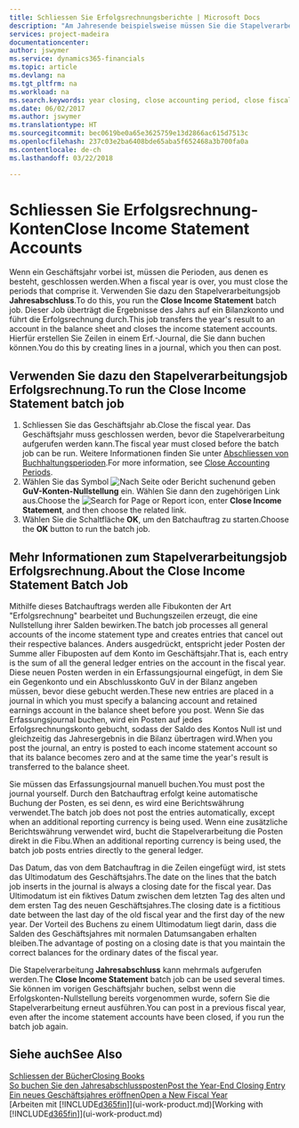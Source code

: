 ```yaml
---
title: Schliessen Sie Erfolgsrechnungsberichte | Microsoft Docs
description: "Am Jahresende beispielsweise müssen Sie die Stapelverarbeitung \"Erfolgsrechnungskonten Nullstellung\" laufen lassen, um dies Buchhaltungsperioden zu schliessen, aus der sich das Geschäftsjahr zusammensetzt."
services: project-madeira
documentationcenter: 
author: jswymer
ms.service: dynamics365-financials
ms.topic: article
ms.devlang: na
ms.tgt_pltfrm: na
ms.workload: na
ms.search.keywords: year closing, close accounting period, close fiscal year, bank account detailed trial balance
ms.date: 06/02/2017
ms.author: jswymer
ms.translationtype: HT
ms.sourcegitcommit: bec0619be0a65e3625759e13d2866ac615d7513c
ms.openlocfilehash: 237c03e2ba6408bde65aba5f652468a3b700fa0a
ms.contentlocale: de-ch
ms.lasthandoff: 03/22/2018

---
```

# <a name="close-income-statement-accounts"></a><span data-ttu-id="c85e5-103">Schliessen Sie Erfolgsrechnung-Konten</span><span class="sxs-lookup"><span data-stu-id="c85e5-103">Close Income Statement Accounts</span></span>
<span data-ttu-id="c85e5-104">Wenn ein Geschäftsjahr vorbei ist, müssen die Perioden, aus denen es besteht, geschlossen werden.</span><span class="sxs-lookup"><span data-stu-id="c85e5-104">When a fiscal year is over, you must close the periods that comprise it.</span></span> <span data-ttu-id="c85e5-105">Verwenden Sie dazu den Stapelverarbeitungsjob **Jahresabschluss**.</span><span class="sxs-lookup"><span data-stu-id="c85e5-105">To do this, you run the **Close Income Statement** batch job.</span></span> <span data-ttu-id="c85e5-106">Dieser Job überträgt die Ergebnisse des Jahrs auf ein Bilanzkonto und führt die Erfolgsrechnung durch.</span><span class="sxs-lookup"><span data-stu-id="c85e5-106">This job transfers the year's result to an account in the balance sheet and closes the income statement accounts.</span></span> <span data-ttu-id="c85e5-107">Hierfür erstellen Sie Zeilen in einem Erf.-Journal, die Sie dann buchen können.</span><span class="sxs-lookup"><span data-stu-id="c85e5-107">You do this by creating lines in a journal, which you then can post.</span></span>

## <a name="to-run-the-close-income-statement-batch-job"></a><span data-ttu-id="c85e5-108">Verwenden Sie dazu den Stapelverarbeitungsjob Erfolgsrechnung.</span><span class="sxs-lookup"><span data-stu-id="c85e5-108">To run the Close Income Statement batch job</span></span>
1. <span data-ttu-id="c85e5-109">Schliessen Sie das Geschäftsjahr ab.</span><span class="sxs-lookup"><span data-stu-id="c85e5-109">Close the fiscal year.</span></span> <span data-ttu-id="c85e5-110">Das Geschäftsjahr muss geschlossen werden, bevor die Stapelverarbeitung aufgerufen werden kann.</span><span class="sxs-lookup"><span data-stu-id="c85e5-110">The fiscal year must closed before the batch job can be run.</span></span> <span data-ttu-id="c85e5-111">Weitere Informationen finden Sie unter [Abschliessen von Buchhaltungsperioden](year-close-account-periods.md).</span><span class="sxs-lookup"><span data-stu-id="c85e5-111">For more information, see [Close Accounting Periods](year-close-account-periods.md).</span></span>
2. <span data-ttu-id="c85e5-112">Wählen Sie das Symbol ![Nach Seite oder Bericht suchen](media/ui-search/search_small.png "Nach Seite oder Bericht suchen ")und geben **GuV-Konten-Nullstellung** ein. Wählen Sie dann den zugehörigen Link aus.</span><span class="sxs-lookup"><span data-stu-id="c85e5-112">Choose the ![Search for Page or Report](media/ui-search/search_small.png "Search for Page or Report icon") icon, enter **Close Income Statement**, and then choose the related link.</span></span>
3. <span data-ttu-id="c85e5-113">Wählen Sie die Schaltfläche **OK**, um den Batchauftrag zu starten.</span><span class="sxs-lookup"><span data-stu-id="c85e5-113">Choose the **OK** button to run the batch job.</span></span>

## <a name="about-the-close-income-statement-batch-job"></a><span data-ttu-id="c85e5-114">Mehr Informationen zum Stapelverarbeitungsjob Erfolgsrechnung.</span><span class="sxs-lookup"><span data-stu-id="c85e5-114">About the Close Income Statement Batch Job</span></span>
<span data-ttu-id="c85e5-115">Mithilfe dieses Batchauftrags werden alle Fibukonten der Art "Erfolgsrechnung" bearbeitet und Buchungszeilen erzeugt, die eine Nullstellung ihrer Salden bewirken.</span><span class="sxs-lookup"><span data-stu-id="c85e5-115">The batch job processes all general accounts of the income statement type and creates entries that cancel out their respective balances.</span></span> <span data-ttu-id="c85e5-116">Anders ausgedrückt, entspricht jeder Posten der Summe aller Fibuposten auf dem Konto im Geschäftsjahr.</span><span class="sxs-lookup"><span data-stu-id="c85e5-116">That is, each entry is the sum of all the general ledger entries on the account in the fiscal year.</span></span> <span data-ttu-id="c85e5-117">Diese neuen Posten werden in ein Erfassungsjournal eingefügt, in dem Sie ein Gegenkonto und ein Abschlusskonto GuV in der Bilanz angeben müssen, bevor diese gebucht werden.</span><span class="sxs-lookup"><span data-stu-id="c85e5-117">These new entries are placed in a journal in which you must specify a balancing account and retained earnings account in the balance sheet before you post.</span></span> <span data-ttu-id="c85e5-118">Wenn Sie das Erfassungsjournal buchen, wird ein Posten auf jedes Erfolgsrechnungskonto gebucht, sodass der Saldo des Kontos Null ist und gleichzeitig das Jahresergebnis in die Bilanz übertragen wird.</span><span class="sxs-lookup"><span data-stu-id="c85e5-118">When you post the journal, an entry is posted to each income statement account so that its balance becomes zero and at the same time the year's result is transferred to the balance sheet.</span></span>

<span data-ttu-id="c85e5-119">Sie müssen das Erfassungsjournal manuell buchen.</span><span class="sxs-lookup"><span data-stu-id="c85e5-119">You must post the journal yourself.</span></span> <span data-ttu-id="c85e5-120">Durch den Batchauftrag erfolgt keine automatische Buchung der Posten, es sei denn, es wird eine Berichtswährung verwendet.</span><span class="sxs-lookup"><span data-stu-id="c85e5-120">The batch job does not post the entries automatically, except when an additional reporting currency is being used.</span></span> <span data-ttu-id="c85e5-121">Wenn eine zusätzliche Berichtswährung verwendet wird, bucht die Stapelverarbeitung die Posten direkt in die Fibu.</span><span class="sxs-lookup"><span data-stu-id="c85e5-121">When an additional reporting currency is being used, the batch job posts entries directly to the general ledger.</span></span>

<span data-ttu-id="c85e5-122">Das Datum, das von dem Batchauftrag in die Zeilen eingefügt wird, ist stets das Ultimodatum des Geschäftsjahrs.</span><span class="sxs-lookup"><span data-stu-id="c85e5-122">The date on the lines that the batch job inserts in the journal is always a closing date for the fiscal year.</span></span> <span data-ttu-id="c85e5-123">Das Ultimodatum ist ein fiktives Datum zwischen dem letzten Tag des alten und dem ersten Tag des neuen Geschäftsjahres.</span><span class="sxs-lookup"><span data-stu-id="c85e5-123">The closing date is a fictitious date between the last day of the old fiscal year and the first day of the new year.</span></span> <span data-ttu-id="c85e5-124">Der Vorteil des Buchens zu einem Ultimodatum liegt darin, dass die Salden des Geschäftsjahres mit normalen Datumsangaben erhalten bleiben.</span><span class="sxs-lookup"><span data-stu-id="c85e5-124">The advantage of posting on a closing date is that you maintain the correct balances for the ordinary dates of the fiscal year.</span></span>

<span data-ttu-id="c85e5-125">Die Stapelverarbeitung **Jahresabschluss** kann mehrmals aufgerufen werden.</span><span class="sxs-lookup"><span data-stu-id="c85e5-125">The **Close Income Statement** batch job can be used several times.</span></span> <span data-ttu-id="c85e5-126">Sie können im vorigen Geschäftsjahr buchen, selbst wenn die Erfolgskonten-Nullstellung bereits vorgenommen wurde, sofern Sie die Stapelverarbeitung erneut ausführen.</span><span class="sxs-lookup"><span data-stu-id="c85e5-126">You can post in a previous fiscal year, even after the income statement accounts have been closed, if you run the batch job again.</span></span>

## <a name="see-also"></a><span data-ttu-id="c85e5-127">Siehe auch</span><span class="sxs-lookup"><span data-stu-id="c85e5-127">See Also</span></span>
[<span data-ttu-id="c85e5-128">Schliessen der Bücher</span><span class="sxs-lookup"><span data-stu-id="c85e5-128">Closing Books</span></span>](year-close-books.md)  
[<span data-ttu-id="c85e5-129">So buchen Sie den Jahresabschlussposten</span><span class="sxs-lookup"><span data-stu-id="c85e5-129">Post the Year-End Closing Entry</span></span>](year-how-post-year-end-close-entry.md)  
[<span data-ttu-id="c85e5-130">Ein neues Geschäftsjahres eröffnen</span><span class="sxs-lookup"><span data-stu-id="c85e5-130">Open a New Fiscal Year</span></span>](finance-how-open-new-fiscal-year.md)  
<span data-ttu-id="c85e5-131">[Arbeiten mit [!INCLUDE[d365fin](includes/d365fin_md.md)]](ui-work-product.md)</span><span class="sxs-lookup"><span data-stu-id="c85e5-131">[Working with [!INCLUDE[d365fin](includes/d365fin_md.md)]](ui-work-product.md)</span></span>

